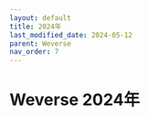 ```yaml
---
layout: default
title: 2024年
last_modified_date: 2024-05-12
parent: Weverse
nav_order: 7
---
```


# Weverse 2024年
